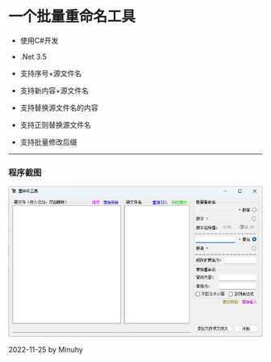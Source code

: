 # 一个批量重命名工具

- 使用C#开发

- .Net 3.5

- 支持序号+源文件名

- 支持新内容+源文件名

- 支持替换源文件名的内容

- 支持正则替换源文件名

- 支持批量修改后缀


---

### 程序截图

![程序主窗口](images/Readme/image-20230314144822244.png)

2022-11-25 by Minuhy